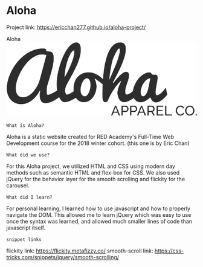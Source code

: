 # Aloha
Project link: https://ericchan277.github.io/aloha-project/


Aloha
![logo](./images/aloha-logo.svg)
    

    What is Aloha?

Aloha is a static website created for RED Academy's Full-Time Web Development course for the 2018 winter cohort. (this one is by Eric Chan)



    What did we use?

For this Aloha project, we utilized HTML and CSS using modern day methods such as semantic HTML and flex-box for CSS. We also used jQuery for the behavior layer for the smooth scrolling and flickity for the carousel. 



    What did I learn?

For personal learning, I learned how to use javascript and how to properly navigate the DOM. This allowed me to learn jQuery which was easy to use once the syntax was learned, and allowed much smaller lines of code than javascript itself.



    snippet links
flickity link: https://flickity.metafizzy.co/
smooth-scroll link: https://css-tricks.com/snippets/jquery/smooth-scrolling/